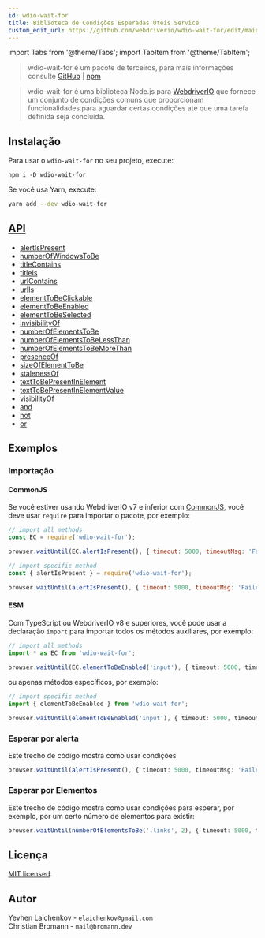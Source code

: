 ```yaml
---
id: wdio-wait-for
title: Biblioteca de Condições Esperadas Úteis Service
custom_edit_url: https://github.com/webdriverio/wdio-wait-for/edit/main/README.md
---
```


import Tabs from '@theme/Tabs';
import TabItem from '@theme/TabItem';

> wdio-wait-for é um pacote de terceiros, para mais informações consulte [GitHub](https://github.com/webdriverio/wdio-wait-for) | [npm](https://www.npmjs.com/package/wdio-wait-for)

> wdio-wait-for é uma biblioteca Node.js para [WebdriverIO](http://webdriver.io/) que fornece um conjunto de condições comuns que proporcionam funcionalidades para aguardar certas condições até que uma tarefa definida seja concluída.

## Instalação
Para usar o `wdio-wait-for` no seu projeto, execute:

```shell
npm i -D wdio-wait-for
```

Se você usa Yarn, execute:

```sh
yarn add --dev wdio-wait-for
```

## [API](https://github.com/webdriverio/wdio-wait-for/blob/main/./docs/modules.md)

- [alertIsPresent](https://github.com/webdriverio/wdio-wait-for/blob/main/docs/modules/browser_alertispresent.md)
- [numberOfWindowsToBe​](https://github.com/webdriverio/wdio-wait-for/blob/main/docs/modules/browser_numberofwindowstobe_.md)
- [titleContains](https://github.com/webdriverio/wdio-wait-for/blob/main/docs/modules/browser_titlecontains.md)
- [titleIs](https://github.com/webdriverio/wdio-wait-for/blob/main/docs/modules/browser_titleis.md)
- [urlContains](https://github.com/webdriverio/wdio-wait-for/blob/main/docs/modules/browser_urlcontains.md)
- [urlIs](https://github.com/webdriverio/wdio-wait-for/blob/main/docs/modules/browser_urlis.md)
- [elementToBeClickable](https://github.com/webdriverio/wdio-wait-for/blob/main/docs/modules/element_elementtobeclickable.md)
- [elementToBeEnabled](https://github.com/webdriverio/wdio-wait-for/blob/main/docs/modules/element_elementtobeenabled.md)
- [elementToBeSelected](https://github.com/webdriverio/wdio-wait-for/blob/main/docs/modules/element_elementtobeselected.md)
- [invisibilityOf](https://github.com/webdriverio/wdio-wait-for/blob/main/docs/modules/element_invisibilityof.md)
- [numberOfElementsToBe](https://github.com/webdriverio/wdio-wait-for/blob/main/docs/modules/element_numberofelementstobe.md)
- [numberOfElementsToBeLessThan](https://github.com/webdriverio/wdio-wait-for/blob/main/docs/modules/element_numberofelementstobelessthan.md)
- [numberOfElementsToBeMoreThan​](https://github.com/webdriverio/wdio-wait-for/blob/main/docs/modules/element_numberofelementstobemorethan_.md)
- [presenceOf](https://github.com/webdriverio/wdio-wait-for/blob/main/docs/modules/element_presenceof.md)
- [sizeOfElementToBe](https://github.com/webdriverio/wdio-wait-for/blob/main/docs/modules/element_sizeofelementtobe.md)
- [stalenessOf](https://github.com/webdriverio/wdio-wait-for/blob/main/docs/modules/element_stalenessof.md)
- [textToBePresentInElement](https://github.com/webdriverio/wdio-wait-for/blob/main/docs/modules/element_texttobepresentinelement.md)
- [textToBePresentInElementValue](https://github.com/webdriverio/wdio-wait-for/blob/main/docs/modules/element_texttobepresentinelementvalue.md)
- [visibilityOf](https://github.com/webdriverio/wdio-wait-for/blob/main/docs/modules/element_visibilityof.md)
- [and](https://github.com/webdriverio/wdio-wait-for/blob/main/docs/modules/logical_and.md)
- [not](https://github.com/webdriverio/wdio-wait-for/blob/main/docs/modules/logical_not.md)
- [or](https://github.com/webdriverio/wdio-wait-for/blob/main/docs/modules/logical_or.md)

## Exemplos

### Importação
#### CommonJS

Se você estiver usando WebdriverIO v7 e inferior com [CommonJS](https://en.wikipedia.org/wiki/CommonJS), você deve usar `require` para importar o pacote, por exemplo:

```javascript
// import all methods
const EC = require('wdio-wait-for');

browser.waitUntil(EC.alertIsPresent(), { timeout: 5000, timeoutMsg: 'Failed, after waiting for the alert to be present' })
```

```javascript
// import specific method
const { alertIsPresent } = require('wdio-wait-for');

browser.waitUntil(alertIsPresent(), { timeout: 5000, timeoutMsg: 'Failed, after waiting for the alert to be present' })
```

#### ESM

Com TypeScript ou WebdriverIO v8 e superiores, você pode usar a declaração `import` para importar todos os métodos auxiliares, por exemplo:

```typescript
// import all methods
import * as EC from 'wdio-wait-for';

browser.waitUntil(EC.elementToBeEnabled('input'), { timeout: 5000, timeoutMsg: 'Failed, after waiting for the element to be enabled' })
```

ou apenas métodos específicos, por exemplo:

```typescript
// import specific method
import { elementToBeEnabled } from 'wdio-wait-for';

browser.waitUntil(elementToBeEnabled('input'), { timeout: 5000, timeoutMsg: 'Failed, after waiting for the element to be enabled' })
```

### Esperar por alerta
Este trecho de código mostra como usar condições

```typescript
browser.waitUntil(alertIsPresent(), { timeout: 5000, timeoutMsg: 'Failed, after waiting for the alert to be present' })
```

### Esperar por Elementos

Este trecho de código mostra como usar condições para esperar, por exemplo, por um certo número de elementos para existir:

```typescript
browser.waitUntil(numberOfElementsToBe('.links', 2), { timeout: 5000, timeoutMsg: 'Failed, after waiting for the 2 elements' })
```

## Licença

[MIT licensed](https://github.com/webdriverio/wdio-wait-for/blob/main/./LICENSE).

## Autor

Yevhen Laichenkov - `elaichenkov@gmail.com`<br />
Christian Bromann - `mail@bromann.dev`